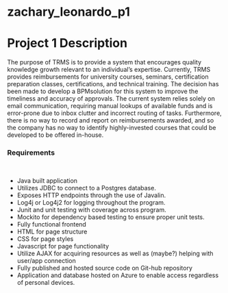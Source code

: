 # zachary_leonardo_p1

# Project 1 Description
The purpose of TRMS is to provide a system that encourages quality knowledge growth relevant to an individual’s expertise.   Currently, TRMS provides reimbursements for university courses, seminars, certification preparation classes, certifications, and technical training.  The decision has been made to develop a BPMsolution for this system to improve the timeliness and accuracy of approvals.  The current system relies solely on email communication, requiring manual lookups of available funds and is error-prone due to inbox clutter and incorrect routing of tasks.  Furthermore, there is no way to record and report on reimbursements awarded, and so the company has no way to identify highly-invested courses that could be developed to be offered in-house.
​
### Requirements
​
- Java built application
- Utilizes JDBC to connect to a Postgres database.
- Exposes HTTP endpoints through the use of Javalin.
- Log4j or Log4j2 for logging throughout the program.
- Junit and unit testing with coverage across program.
- Mockito for dependency based testing to ensure proper unit tests.
- Fully functional frontend
- HTML for page structure
- CSS for page styles
- Javascript for page functionality
- Utilize AJAX for acquiring resources as well as (maybe?) helping with user/app connection
- Fully published and hosted source code on Git-hub repository
- Application and database hosted on Azure to enable access regardless of personal devices.
